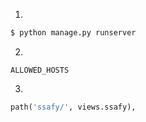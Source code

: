 1.

```bash
$ python manage.py runserver
```



2.

```
ALLOWED_HOSTS
```

3.

```python
path('ssafy/', views.ssafy),
```

